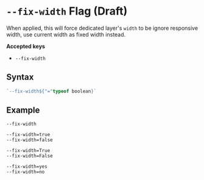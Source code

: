 # `--fix-width` Flag (Draft)

When applied, this will force dedicated layer's `width` to be ignore responsive width, use current width as fixed width instead.

**Accepted keys**

- `--fix-width`

## Syntax

```ts
`--fix-width${"="typeof boolean}`
```

## Example

```
--fix-width

--fix-width=true
--fix-width=false

--fix-width=True
--fix-width=False

--fix-width=yes
--fix-width=no
```
